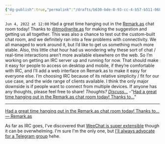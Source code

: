 ```yaml
---
{"dg-publish":true,"permalink":"/drafts/b630-bde-8-93-cc-4-b57-b511-06811809-e4-db/","dgHomeLink":true,"dgPassFrontmatter":false}
---
```


`Jun 4, 2022 at 12:00`
Had a great time hanging out in the [Remark.as](https://remark.as) chat room today! Thanks to [@tmo@write.as](/@/tmo@write.as) for making the suggestion and getting us all together.
This was also a chance to test out the custom-built chat room, and we definitely ran into a few problems with connectivity. We all managed to work around it, but I’d like to get us something much more stable.
Also, this little chat hour had us wondering why these sort of chat / real-time interactions aren’t more available elsewhere on the web. So I’m working on getting an IRC server up and running for now. That should make it easy for people to access on desktop and mobile, if they’re comfortable with IRC, and I’ll add a web interface on Remark.as to make it easy for everyone else.
I’m choosing IRC because of its relative simplicity / fit for our use case, and the wide range of clients available. I think the only major downside is if people want to connect from multiple devices. If anyone has any thoughts, please feel free to share!
_Thoughts? [Discuss...](https://remark.as/p/micro.baer.works/had-a-great-time-hanging-out-in-the-remark-as-chat-room-today-thanks-to)_
-"[Had a great time hanging out in the Remark.as chat room today! Thanks to...](https://micro.baer.works/had-a-great-time-hanging-out-in-the-remark-as-chat-room-today-thanks-to)"

---

[Had a great time hanging out in the Remark.as chat room today! Thanks to... — Remark.as](https://remark.as/p/yw7u9s88q37dizzk)

As far as IRC goes, I've discovered that [WeeChat is super extensible](https://bilge.world/tildetown-iphone-blink-shell) though it can be overwhelming. I'm sure I'm the only one, but [I'll always advocate for a Telegram group](https://bilge.world/telegram) hehe. 